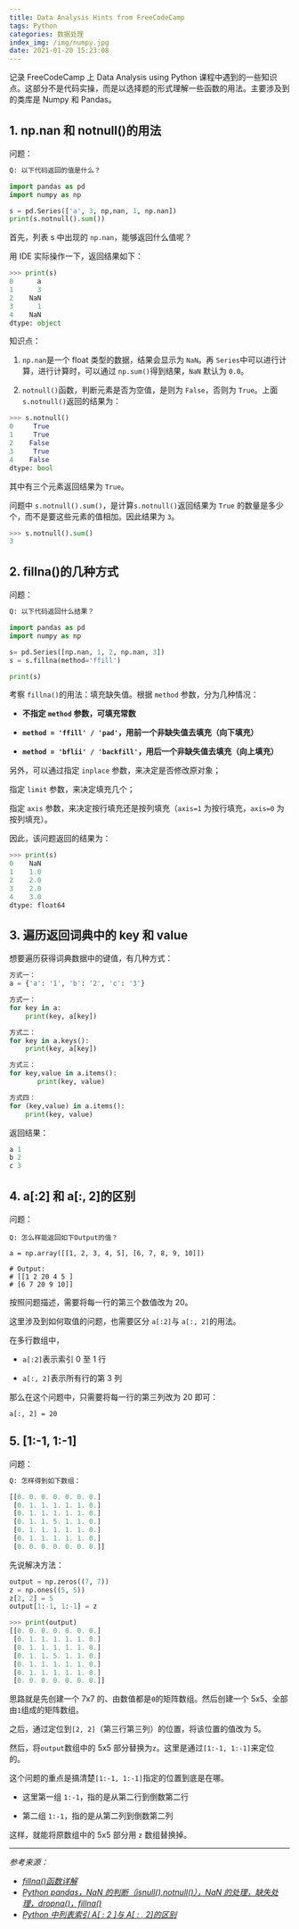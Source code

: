 ```yaml
---
title: Data Analysis Hints from FreeCodeCamp
tags: Python
categories: 数据处理
index_img: /img/numpy.jpg
date: 2021-01-20 15:23:08
---
```


记录 FreeCodeCamp 上 Data Analysis using Python 课程中遇到的一些知识点。这部分不是代码实操，而是以选择题的形式理解一些函数的用法。主要涉及到的类库是 Numpy 和 Pandas。

<!-- more -->

## 1. np.nan 和 notnull()的用法

问题：

```python
Q: 以下代码返回的值是什么？

import pandas as pd
import numpy as np

s = pd.Series(['a', 3, np,nan, 1, np.nan])
print(s.notnull().sum())
```

首先，列表 s 中出现的 `np.nan`，能够返回什么值呢？

用 IDE 实际操作一下，返回结果如下：

```python
>>> print(s)
0      a
1      3
2    NaN
3      1
4    NaN
dtype: object
```

知识点：

1. `np.nan`是一个 float 类型的数据，结果会显示为 `NaN`。再 `Series`中可以进行计算，进行计算时，可以通过 `np.sum()`得到结果，`NaN` 默认为 `0.0`。

2. `notnull()`函数，判断元素是否为空值，是则为 `False`，否则为 `True`。上面 `s.notnull()`返回的结果为：

```python
>>> s.notnull()
0     True
1     True
2    False
3     True
4    False
dtype: bool
```

其中有三个元素返回结果为 `True`。

问题中 `s.notnull().sum()`，是计算`s.notnull()`返回结果为 `True` 的数量是多少个，而不是要这些元素的值相加。因此结果为 `3`。

```python
>>> s.notnull().sum()
3
```

## 2. fillna()的几种方式

问题：

```python
Q: 以下代码返回什么结果？

import pandas as pd
import numpy as np

s= pd.Series([np.nan, 1, 2, np.nan, 3])
s = s.fillna(method='ffill')

print(s)
```

考察 `fillna()`的用法：填充缺失值。根据 `method` 参数，分为几种情况：

- **不指定 `method` 参数，可填充常数**

- **`method = 'ffill' / 'pad'`，用前一个非缺失值去填充（向下填充）**

- **`method = 'bflii' / 'backfill'`，用后一个非缺失值去填充（向上填充）**

另外，可以通过指定 `inplace` 参数，来决定是否修改原对象；

指定 `limit` 参数，来决定填充几个；

指定 `axis` 参数，来决定按行填充还是按列填充（`axis=1` 为按行填充，`axis=0` 为按列填充）。

因此，该问题返回的结果为：

```python
>>> print(s)
0    NaN
1    1.0
2    2.0
3    2.0
4    3.0
dtype: float64
```

## 3. 遍历返回词典中的 key 和 value

想要遍历获得词典数据中的键值，有几种方式：

```python
方式一：
a = {'a': '1', 'b': '2', 'c': '3'}

方式一：
for key in a:
    print(key, a[key])

方式二：
for key in a.keys():
    print(key, a[key])

方式三：
for key,value in a.items():
       print(key, value)

方式四：
for (key,value) in a.items():
    print(key, value)
```

返回结果：

```python
a 1
b 2
c 3
```

## 4. a[:2] 和 a[:, 2]的区别

问题：

```
Q: 怎么样能返回如下Output的值？

a = np.array([[1, 2, 3, 4, 5], [6, 7, 8, 9, 10]])

# Output:
# [[1 2 20 4 5 ]
# [6 7 20 9 10]]
```

按照问题描述，需要将每一行的第三个数值改为 20。

这里涉及到如何取值的问题，也需要区分 `a[:2]`与 `a[:, 2]`的用法。

在多行数组中，

- `a[:2]`表示索引 0 至 1 行

- `a[:, 2]`表示所有行的第 3 列

那么在这个问题中，只需要将每一行的第三列改为 20 即可：

```
a[:, 2] = 20
```

## 5. [1:-1, 1:-1]

问题：

```python
Q: 怎样得到如下数组：

[[0. 0. 0. 0. 0. 0. 0.]
 [0. 1. 1. 1. 1. 1. 0.]
 [0. 1. 1. 1. 1. 1. 0.]
 [0. 1. 1. 5. 1. 1. 0.]
 [0. 1. 1. 1. 1. 1. 0.]
 [0. 1. 1. 1. 1. 1. 0.]
 [0. 0. 0. 0. 0. 0. 0.]]
```

先说解决方法：

```python
output = np.zeros((7, 7))
z = np.ones((5, 5))
z[2, 2] = 5
output[1:-1, 1:-1] = z

>>> print(output)
[[0. 0. 0. 0. 0. 0. 0.]
 [0. 1. 1. 1. 1. 1. 0.]
 [0. 1. 1. 1. 1. 1. 0.]
 [0. 1. 1. 5. 1. 1. 0.]
 [0. 1. 1. 1. 1. 1. 0.]
 [0. 1. 1. 1. 1. 1. 0.]
 [0. 0. 0. 0. 0. 0. 0.]]
```

思路就是先创建一个 7x7 的、由数值都是`0`的矩阵数组。然后创建一个 5x5、全部由`1`组成的矩阵数组。

之后，通过定位到`[2, 2]`（第三行第三列）的位置，将该位置的值改为 5。

然后，将`output`数组中的 5x5 部分替换为`z`。这里是通过`[1:-1, 1:-1]`来定位的。

这个问题的重点是搞清楚`[1:-1, 1:-1]`指定的位置到底是在哪。

- 这里第一组 `1:-1`，指的是从第二行到倒数第二行

- 第二组 `1:-1`，指的是从第二列到倒数第二列

这样，就能将原数组中的 5x5 部分用 `z` 数组替换掉。

---

_参考来源：_

- _[fillna()函数详解](https://blog.csdn.net/weixin_39549734/article/details/81221276)_
- _[Python pandas，NaN 的判断（isnull(),notnull()），NaN 的处理，缺失处理，dropna()，fillna()](https://blog.csdn.net/houyanhua1/article/details/87855228)_
- _[Python 中列表索引 A[ : 2 ]与 A[ : , 2]的区别](https://blog.csdn.net/liuyhoo/article/details/80789715)_
